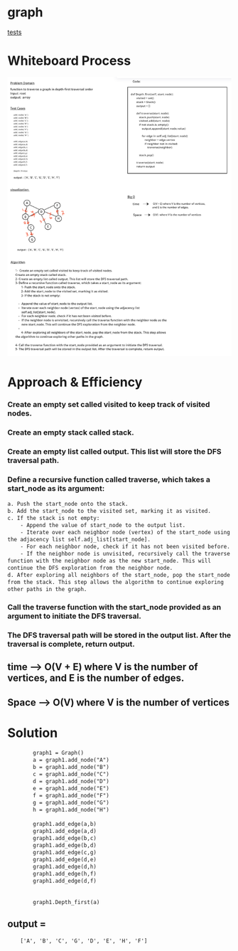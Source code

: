 # graph

[tests](../tests/test_cc38.py) 

# Whiteboard Process

![img](CC_38.png)


# Approach & Efficiency
### Create an empty set called visited to keep track of visited nodes. 
### Create an empty stack called stack. 
### Create an empty list called output. This list will store the DFS traversal path.
### Define a recursive function called traverse, which takes a start_node as its argument:
    a. Push the start_node onto the stack.
    b. Add the start_node to the visited set, marking it as visited.
    c. If the stack is not empty:
        - Append the value of start_node to the output list.
        - Iterate over each neighbor node (vertex) of the start_node using the adjacency list self.adj_list[start_node].
        - For each neighbor node, check if it has not been visited before.
        - If the neighbor node is unvisited, recursively call the traverse function with the neighbor node as the new start_node. This will continue the DFS exploration from the neighbor node.
    d. After exploring all neighbors of the start_node, pop the start_node from the stack. This step allows the algorithm to continue exploring other paths in the graph.
### Call the traverse function with the start_node provided as an argument to initiate the DFS traversal.
### The DFS traversal path will be stored in the output list. After the traversal is complete, return output.

## time -->  O(V + E) where V is the number of vertices, and E is the number of edges.
## Space --> O(V)  where V is the number of vertices 




# Solution

            graph1 = Graph()
            a = graph1.add_node("A")
            b = graph1.add_node("B")
            c = graph1.add_node("C")
            d = graph1.add_node("D")
            e = graph1.add_node("E")
            f = graph1.add_node("F")
            g = graph1.add_node("G")
            h = graph1.add_node("H")

            graph1.add_edge(a,b)
            graph1.add_edge(a,d)
            graph1.add_edge(b,c)
            graph1.add_edge(b,d)
            graph1.add_edge(c,g)
            graph1.add_edge(d,e)
            graph1.add_edge(d,h)
            graph1.add_edge(h,f)
            graph1.add_edge(d,f)

             
            graph1.Depth_first(a)


## output = 
        
        ['A', 'B', 'C', 'G', 'D', 'E', 'H', 'F']